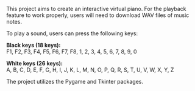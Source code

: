 This project aims to create an interactive virtual piano. For the playback feature to work properly, users will need to download WAV files of music notes.

To play a sound, users can press the following keys:

**Black keys (18 keys):**  
F1, F2, F3, F4, F5, F6, F7, F8, 1, 2, 3, 4, 5, 6, 7, 8, 9, 0

**White keys (26 keys):**  
A, B, C, D, E, F, G, H, I, J, K, L, M, N, O, P, Q, R, S, T, U, V, W, X, Y, Z

The project utilizes the Pygame and Tkinter packages.
